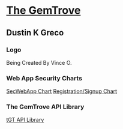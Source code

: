# [The GemTrove](https://thegemtrove.tech)
## Dustin K Greco
### Logo
Being Created By Vince O.
### Web App Security Charts
[SecWebApp Chart](https://lucid.app/lucidchart/159c2c38-2127-4a6e-9230-d93e92eeee8f/edit?invitationId=inv_8c4aac6a-82ce-48c2-bf33-72b53644b534)
[Registration/Signup Chart](https://my.visme.co/view/768eyn3y-registration-pen-test-100)

### The GemTrove API Library
[tGT API Library](http://api-library-thegemtrove.tech)
